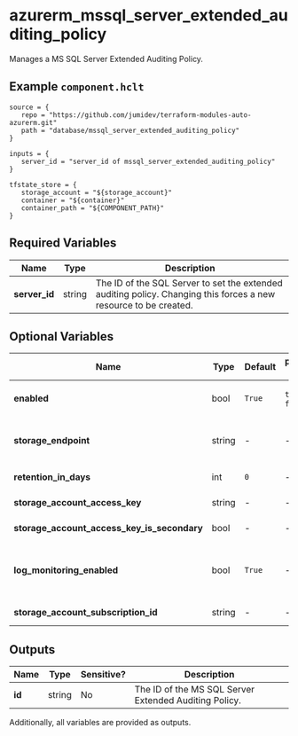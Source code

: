 # azurerm_mssql_server_extended_auditing_policy

Manages a MS SQL Server Extended Auditing Policy.

## Example `component.hclt`

```hcl
source = {
   repo = "https://github.com/jumidev/terraform-modules-auto-azurerm.git" 
   path = "database/mssql_server_extended_auditing_policy" 
}

inputs = {
   server_id = "server_id of mssql_server_extended_auditing_policy" 
}

tfstate_store = {
   storage_account = "${storage_account}" 
   container = "${container}" 
   container_path = "${COMPONENT_PATH}" 
}

```

## Required Variables

| Name | Type |  Description |
| ---- | --------- |  ----------- |
| **server_id** | string |  The ID of the SQL Server to set the extended auditing policy. Changing this forces a new resource to be created. | 

## Optional Variables

| Name | Type |  Default  |  possible values |  Description |
| ---- | --------- |  ----------- | ----------- | ----------- |
| **enabled** | bool |  `True`  |  `true`, `false`  |  Whether to enable the extended auditing policy. Possible values are `true` and `false`. Defaults to `true`. | 
| **storage_endpoint** | string |  -  |  -  |  The blob storage endpoint (e.g. <https://example.blob.core.windows.net>). This blob storage will hold all extended auditing logs. | 
| **retention_in_days** | int |  `0`  |  -  |  The number of days to retain logs for in the storage account. Defaults to `0`. | 
| **storage_account_access_key** | string |  -  |  -  |  The access key to use for the auditing storage account. | 
| **storage_account_access_key_is_secondary** | bool |  -  |  -  |  Is `storage_account_access_key` value the storage's secondary key? | 
| **log_monitoring_enabled** | bool |  `True`  |  -  |  Enable audit events to Azure Monitor? To enable server audit events to Azure Monitor, please enable its main database audit events to Azure Monitor. Defaults to `true`. | 
| **storage_account_subscription_id** | string |  -  |  -  |  The ID of the Subscription containing the Storage Account. | 



## Outputs

| Name | Type | Sensitive? | Description |
| ---- | ---- | --------- | --------- |
| **id** | string | No  | The ID of the MS SQL Server Extended Auditing Policy. | 

Additionally, all variables are provided as outputs.
